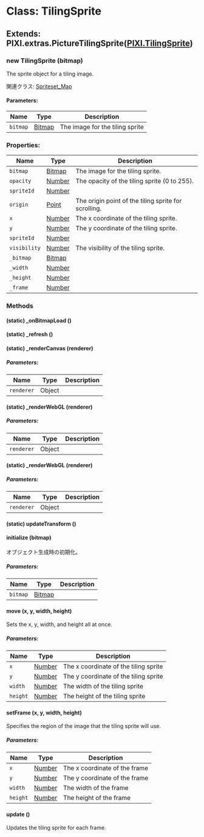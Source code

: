 # Class: TilingSprite

## Extends: PIXI.extras.PictureTilingSprite([PIXI.TilingSprite](http://pixijs.download/release/docs/PIXI.TilingSprite.html))

### new TilingSprite (bitmap)
The sprite object for a tiling image.

関連クラス: [Spriteset_Map](Spriteset_Map.md)

#### Parameters:

| Name | Type | Description |
| --- | --- | --- |
| `bitmap` | [Bitmap](Bitmap.md) | The image for the tiling sprite |


### Properties:

| Name | Type | Description |
| --- | --- | --- |
| `bitmap` | [Bitmap](Bitmap.md) | The image for the tiling sprite. |
| `opacity` | [Number](Number.md) | The opacity of the tiling sprite (0 to 255). |
| `spriteId` | [Number](Number.md) |  |
| `origin` | [Point](Point.md) | The origin point of the tiling sprite for scrolling. |
| `x` | [Number](Number.md) | The x coordinate of the tiling sprite. |
| `y` | [Number](Number.md) | The y coordinate of the tiling sprite. |
| `spriteId` | [Number](Number.md) |  |
| `visibility` | [Number](Number.md) | The visibility of the tiling sprite. |
| `_bitmap` | [Bitmap](Bitmap.md) |  |
| `_width` | [Number](Number.md) |  |
| `_height` | [Number](Number.md) |  |
| `_frame` | [Number](Number.md) |  |


### Methods

#### (static) _onBitmapLoad ()


#### (static) _refresh ()


#### (static) _renderCanvas (renderer)

##### Parameters:

| Name | Type | Description |
| --- | --- | --- |
| `renderer` | Object |  |


#### (static) _renderWebGL (renderer)

##### Parameters:

| Name | Type | Description |
| --- | --- | --- |
| `renderer` | Object |  |


#### (static) _renderWebGL (renderer)

##### Parameters:

| Name | Type | Description |
| --- | --- | --- |
| `renderer` | Object |  |


#### (static) updateTransform ()


#### initialize (bitmap)
 オブジェクト生成時の初期化。

##### Parameters:

| Name | Type | Description |
| --- | --- | --- |
| `bitmap` | [Bitmap](Bitmap.md) |  |


#### move (x, y, width, height)
Sets the x, y, width, and height all at once.

##### Parameters:

| Name | Type | Description |
| --- | --- | --- |
| `x` | [Number](Number.md) | The x coordinate of the tiling sprite |
| `y` | [Number](Number.md) | The y coordinate of the tiling sprite |
| `width` | [Number](Number.md) | The width of the tiling sprite |
| `height` | [Number](Number.md) | The height of the tiling sprite |


#### setFrame (x, y, width, height)
Specifies the region of the image that the tiling sprite will use.

##### Parameters:

| Name | Type | Description |
| --- | --- | --- |
| `x` | [Number](Number.md) | The x coordinate of the frame |
| `y` | [Number](Number.md) | The y coordinate of the frame |
| `width` | [Number](Number.md) | The width of the frame |
| `height` | [Number](Number.md) | The height of the frame |


#### update ()
Updates the tiling sprite for each frame.

